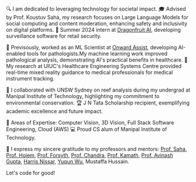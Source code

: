 🔍 I am dedicated to leveraging technology for societal impact.
🎓 Advised by Prof. Koustuv Saha, my research focuses on Large Language Models for social computing and content moderation, enhancing safety and inclusivity on digital platforms. 🏢 Summer 2024 intern at [Dragonfruit AI](https://www.dragonfruit.ai/), developing surveillance software for retail security.

💼 Previsously, worked as an ML Scientist at [Onward Assist](https://onwardassist.ai/), developing AI-enabled tools for pathologists.My machine learning work improved pathological analysis, demonstrating AI's practical benefits in healthcare. 🏥 My research at UIUC's Healthcare Engineering Systems Centre provided real-time mixed reality guidance to medical professionals for medical instrument tracking.

🌊 I collaborated with UNSW Sydney on reef analysis during my undergrad at Manipal Institute of Technology, highlighting my commitment to environmental conservation. 🏆 J N Tata Scholarship recipient, exemplifying academic excellence and future impact.

🎯 Areas of Expertise: Computer Vision, 3D Vision, Full Stack Software Engineering, Cloud (AWS)
💻 Proud CS alum of Manipal Institute of Technology.

🙌 I express my sincere gratitude to my professors and mentors: [Prof. Saha](https://koustuv.com/), [Prof. Hoiem](https://dhoiem.cs.illinois.edu/), [Prof. Forsyth](http://luthuli.cs.uiuc.edu/~daf/), [Prof. Chandra](https://research.unsw.edu.au/people/dr-rohitash-chandra), [Prof. Kamath](https://www.manipal.edu/mit/department-faculty/faculty-list/radhika-kamath.html), [Prof. Avinash Gupta](https://hfaging.ahs.illinois.edu/avinash-gupta/), [Harris Nissar](https://www.linkedin.com/in/harris-nisar-1b090415a), [Yuqun Wu](https://yuqunw.github.io/), Mustaffa Hussain.

Let's code for good! 
